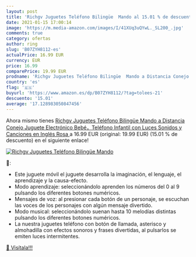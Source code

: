 ```yaml
---
layout: post
title: 'Richgv Juguetes Teléfono Bilingüe  Mando al 15.01 % de descuento'
date: 2021-01-15 17:00:14
image: 'https://m.media-amazon.com/images/I/41XUq3uQYwL._SL200_.jpg'
comments: true
category: ofertas
author: ring
slug: 'B07ZYH8112-es'
actualPrice: 16.99 EUR
currency: EUR
price: 16.99
comparePrice: 19.99 EUR
prodname: 'Richgv Juguetes Teléfono Bilingüe  Mando a Distancia Conejo  Juguete Electrónico Bebé，Teléfono Infantil con Luces  Sonidos y Canciones en Inglés  Rosa '
country: 'es'
flag: '🇪🇸'
buyurl: 'https://www.amazon.es/dp/B07ZYH8112/?tag=tolees-21'
descuento: '15.01'
average: '17.128983050847456'
---
```


Ahora mismo tienes [Richgv Juguetes Teléfono Bilingüe  Mando a Distancia Conejo  Juguete Electrónico Bebé，Teléfono Infantil con Luces  Sonidos y Canciones en Inglés  Rosa ](https://www.amazon.es/dp/B07ZYH8112/?tag=tolees-21) a 16.99 EUR (original: 19.99 EUR) (15.01 %  de descuento) en el siguiente enlace!

[![Richgv Juguetes Teléfono Bilingüe  Mando](https://m.media-amazon.com/images/I/41XUq3uQYwL._SL200_.jpg)](https://www.amazon.es/dp/B07ZYH8112/?tag=tolees-21)

🔎:

- Este juguete móvil el juguete desarrolla la imaginación, el lenguaje, el aprendizaje y la causa-efecto.
- Modo aprendizaje: seleccionándolo aprenden los números del 0 al 9 pulsando los diferentes botones numéricos.
- Mensajes de voz: al presionar cada botón de un personaje, se escuchan las voces de los personajes con algún mensaje divertido.
- Modo musical: seleccionándolo suenan hasta 10 melodías distintas pulsando los diferentes botones numéricos.
- La nuestra juguetes teléfono con botón de llamada, asterisco y almohadilla con efectos sonoros y frases divertidas, al pulsarlos se emiten luces intermitentes.

[🛒 Visítala!!!](https://www.amazon.es/dp/B07ZYH8112/?tag=tolees-21)
